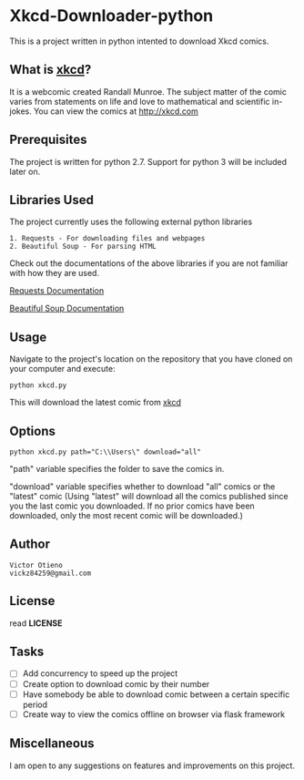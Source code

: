 # Xkcd-Downloader-python
This is a project written in python intented to download Xkcd comics. 


What is [xkcd](http://xkcd.com)?
-------------
It is a webcomic created Randall Munroe. The subject matter of the comic varies from 
statements on life and love to mathematical and scientific in-jokes.
You can view the comics at http://xkcd.com

Prerequisites
-------------
The project is written for python 2.7. Support for python 3 will be included later on.

Libraries Used
--------------
The project currently uses the following external python libraries

    1. Requests - For downloading files and webpages 
    2. Beautiful Soup - For parsing HTML

Check out the documentations of the above libraries if you are not familiar with how
they are used.

[Requests Documentation](http://docs.python-requests.org) 

[Beautiful Soup Documentation](http://www.crummy.com/software/BeautifulSoup/bs4/doc/)

Usage
------
Navigate to the project's location on the repository that you have cloned on your computer 
and execute:

    python xkcd.py 
    
This will download the latest comic from [xkcd](http://xkcd.com)

Options
--------

    python xkcd.py path="C:\\Users\" download="all"
    
"path" variable specifies the folder to save the comics in.

"download" variable specifies whether to download "all" comics or the "latest" comic
(Using "latest" will download all the comics published since you the last comic you downloaded. 
If no prior comics have been downloaded, only the most recent comic will be downloaded.)

Author
------
    Victor Otieno
    vickz84259@gmail.com
    
License
-------
read **LICENSE**

Tasks
-------
- [ ] Add concurrency to speed up the project
- [ ] Create option to download comic by their number
- [ ] Have somebody be able to download comic between a certain specific period
- [ ] Create way to view the comics offline on browser via flask framework

Miscellaneous
-------------
I am open to any suggestions on features and improvements on this project.
